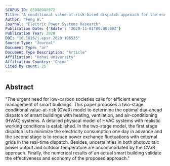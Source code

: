 ```yaml
---
SCOPUS_ID: 85088088972
Title: "A conditional value-at-risk-based dispatch approach for the energy management of smart buildings with HVAC systems"
Author: "Feng W."
Journal: "Electric Power Systems Research"
Publication Date: {'$date': '2020-11-01T00:00:00Z'}
Publication Year: 2020
DOI: "10.1016/j.epsr.2020.106535"
Source Type: "Journal"
Document Type: "ar"
Document Type Description: "Article"
Affiliation: "Hohai University"
Affiliation Country: "China"
Cited by count: 25
---
```


## Abstract
"The urgent need for low-carbon societies calls for efficient energy management of smart buildings. This paper proposes a two-stage conditional value-at-risk (CVaR) model to determine the optimal day-ahead dispatch of smart buildings with heating, ventilation, and air-conditioning (HVAC) systems. A detailed physical model of HVAC systems with realistic working conditions is established. In the two-stage model, the first stage dispatch is to minimize the electricity consumption one day in advance and the second stage is to reduce power exchange fluctuations with external grids in the real-time dispatch. Besides, uncertainties in both photovoltaic power output and outdoor temperature are accommodated by the CVaR approach. Finally, the numerical results of an actual smart building validate the effectiveness and economy of the proposed approach."
